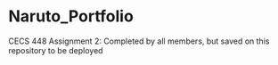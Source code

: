 # Naruto_Portfolio
CECS 448 Assignment 2: Completed by all members, but saved on this repository to be deployed
